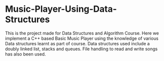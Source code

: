 # Music-Player-Using-Data-Structures
This is the project made for Data Structures and Algorithm Course. Here we implement a C++ based Basic Music Player using the knowledge of various Data structures learnt as part of course. Data structures used include a doubly linked list, stacks and queues. File handling to read and write songs has also been used.
